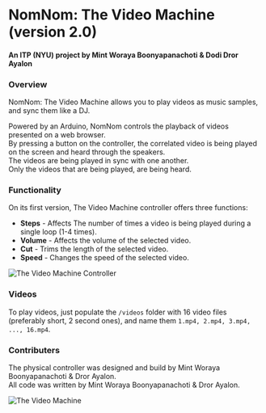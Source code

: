 # NomNom: The Video Machine (version 2.0)
#### An ITP (NYU) project by Mint Woraya Boonyapanachoti & Dodi Dror Ayalon


### Overview

NomNom: The Video Machine allows you to play videos as music samples, and sync them like a DJ.  

Powered by an Arduino, NomNom controls the playback of videos presented on a web browser.  
By pressing a button on the controller, the correlated video is being played on the screen and heard through the speakers.  
The videos are being played in sync with one another.  
Only the videos that are being played, are being heard.  

### Functionality
On its first version, The Video Machine controller offers three functions:
- **Steps** - Affects The number of times a video is being played during a single loop (1-4 times).
- **Volume** - Affects the volume of the selected video.
- **Cut** - Trims the length of the selected video.
- **Speed** - Changes the speed of the selected video.

![The Video Machine Controller](https://github.com/dodiku/the_video_machine/blob/master/images/P1030379_small.jpg)

### Videos
To play videos, just populate the `/videos` folder with 16 video files (preferably short, 2 second ones), and name them `1.mp4, 2.mp4, 3.mp4, ..., 16.mp4`.

### Contributers
The physical controller was designed and build by Mint Woraya Boonyapanachoti & Dror Ayalon.  
All code was written by Mint Woraya Boonyapanachoti & Dror Ayalon.

![The Video Machine](https://github.com/dodiku/the_video_machine/blob/master/images/DSCF4666_small.jpg)
